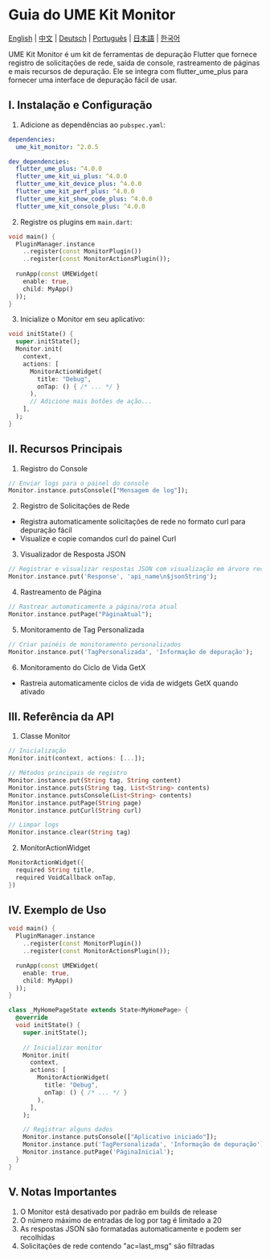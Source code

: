 # Guia do UME Kit Monitor

[English](guide.md) | [中文](guide_cn.md) | [Deutsch](guide_de.md) | [Português](guide_pt.md) | [日本語](guide_jp.md) | [한국어](guide_kr.md)

UME Kit Monitor é um kit de ferramentas de depuração Flutter que fornece registro de solicitações de rede, saída de console, rastreamento de páginas e mais recursos de depuração. Ele se integra com flutter_ume_plus para fornecer uma interface de depuração fácil de usar.

I. Instalação e Configuração
-------------------------

1. Adicione as dependências ao `pubspec.yaml`:

```yaml
dependencies:
  ume_kit_monitor: ^2.0.5

dev_dependencies:
  flutter_ume_plus: ^4.0.0
  flutter_ume_kit_ui_plus: ^4.0.0 
  flutter_ume_kit_device_plus: ^4.0.0
  flutter_ume_kit_perf_plus: ^4.0.0
  flutter_ume_kit_show_code_plus: ^4.0.0
  flutter_ume_kit_console_plus: ^4.0.0
```

2. Registre os plugins em `main.dart`:

```dart
void main() {
  PluginManager.instance
    ..register(const MonitorPlugin())
    ..register(const MonitorActionsPlugin());
    
  runApp(const UMEWidget(
    enable: true, 
    child: MyApp()
  ));
}
```

3. Inicialize o Monitor em seu aplicativo:

```dart
void initState() {
  super.initState();
  Monitor.init(
    context,
    actions: [
      MonitorActionWidget(
        title: "Debug", 
        onTap: () { /* ... */ }
      ),
      // Adicione mais botões de ação...
    ],
  );
}
```

II. Recursos Principais
--------------------

1. Registro do Console
```dart
// Enviar logs para o painel do console
Monitor.instance.putsConsole(["Mensagem de log"]); 
```

2. Registro de Solicitações de Rede
- Registra automaticamente solicitações de rede no formato curl para depuração fácil
- Visualize e copie comandos curl do painel Curl

3. Visualizador de Resposta JSON
```dart
// Registrar e visualizar respostas JSON com visualização em árvore recolhível
Monitor.instance.put('Response', 'api_name\n$jsonString');
```

4. Rastreamento de Página
```dart
// Rastrear automaticamente a página/rota atual
Monitor.instance.putPage("PáginaAtual");
```

5. Monitoramento de Tag Personalizada
```dart
// Criar painéis de monitoramento personalizados
Monitor.instance.put('TagPersonalizada', 'Informação de depuração');
```

6. Monitoramento do Ciclo de Vida GetX
- Rastreia automaticamente ciclos de vida de widgets GetX quando ativado

III. Referência da API
-------------------

1. Classe Monitor
```dart
// Inicialização
Monitor.init(context, actions: [...]);

// Métodos principais de registro
Monitor.instance.put(String tag, String content)
Monitor.instance.puts(String tag, List<String> contents) 
Monitor.instance.putsConsole(List<String> contents)
Monitor.instance.putPage(String page)
Monitor.instance.putCurl(String curl)

// Limpar logs
Monitor.instance.clear(String tag)
```

2. MonitorActionWidget
```dart
MonitorActionWidget({
  required String title,
  required VoidCallback onTap,
})
```

IV. Exemplo de Uso
----------------

```dart
void main() {
  PluginManager.instance
    ..register(const MonitorPlugin())
    ..register(const MonitorActionsPlugin());

  runApp(const UMEWidget(
    enable: true,
    child: MyApp()
  ));
}

class _MyHomePageState extends State<MyHomePage> {
  @override 
  void initState() {
    super.initState();
    
    // Inicializar monitor
    Monitor.init(
      context,
      actions: [
        MonitorActionWidget(
          title: "Debug",
          onTap: () { /* ... */ }
        ),
      ],
    );

    // Registrar alguns dados
    Monitor.instance.putsConsole(["Aplicativo iniciado"]);
    Monitor.instance.put('TagPersonalizada', 'Informação de depuração');
    Monitor.instance.putPage('PáginaInicial');
  }
}
```

V. Notas Importantes
-----------------

1. O Monitor está desativado por padrão em builds de release
2. O número máximo de entradas de log por tag é limitado a 20
3. As respostas JSON são formatadas automaticamente e podem ser recolhidas
4. Solicitações de rede contendo "ac=last_msg" são filtradas 